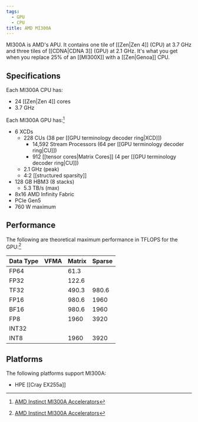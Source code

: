 ```yaml
---
tags:
  - GPU
  - CPU
title: AMD MI300A
---
```

MI300A is AMD's APU. It contains one tile of [[Zen|Zen 4]] (CPU) at 3.7 GHz and three tiles of [[CDNA|CDNA 3]] (GPU) at 2.1 GHz. It's what you get when you replace 25% of an [[MI300X]] with a [[Zen|Genoa]] CPU.

## Specifications

Each MI300A CPU has:

- 24 [[Zen|Zen 4]] cores
- 3.7 GHz

Each MI300A GPU has:[^1]

- 6 XCDs
	- 228 CUs (38 per [[GPU terminology decoder ring|XCD]])
		- 14,592 Stream Processors (64 per [[GPU terminology decoder ring|CU]])
		- 912 [[tensor cores|Matrix Cores]] (4 per [[GPU terminology decoder ring|CU]])
	- 2.1 GHz (peak)
	- 4:2 [[structured sparsity]]
- 128 GB HBM3 (8 stacks)
	- 5.3 TB/s (max)
- 8x16 AMD Infinity Fabric
- PCIe Gen5
- 760 W maximum

## Performance

The following are theoretical maximum performance in TFLOPS for the GPU:[^1]

| Data Type | VFMA | Matrix | Sparse |
| --------- | ---- | ------ | ------ |
| FP64      |      | 61.3   |        |
| FP32      |      | 122.6  |        |
| TF32      |      | 490.3  | 980.6  |
| FP16      |      | 980.6  | 1960   |
| BF16      |      | 980.6  | 1960   |
| FP8       |      | 1960   | 3920   |
| INT32     |      |        |        |
| INT8      |      | 1960   | 3920   |

## Platforms

The following platforms support MI300A:

- HPE [[Cray EX255a]]

[^1]: [AMD Instinct MI300A Accelerators](https://www.amd.com/en/products/accelerators/instinct/mi300/mi300a.html)